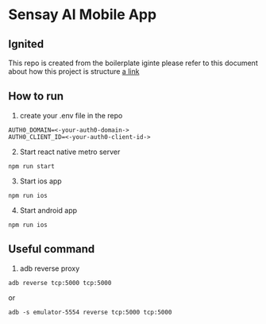 # Sensay AI Mobile App

## Ignited
This repo is created from the boilerplate iginte
please refer to this document about how this project 
is structure [a link](./IGNITED_README.md)

## How to run
1. create your .env file in the repo
```dotenv
AUTH0_DOMAIN=<-your-auth0-domain->
AUTH0_CLIENT_ID=<-your-auth0-client-id->
```
2. Start react native metro server
```shell
npm run start
```
3. Start ios app
```shell
npm run ios
```
4. Start android app
```shell
npm run ios
```
## Useful command
1. adb reverse proxy
```shell
adb reverse tcp:5000 tcp:5000
```
or
```shell
adb -s emulator-5554 reverse tcp:5000 tcp:5000
```